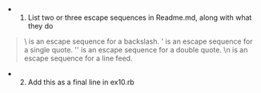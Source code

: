 * 1)  List two or three escape sequences in Readme.md, along with what they do

> \\ is an escape sequence for a backslash.
> \' is an escape sequence for a single quote.
> \'' is an escape sequence for a double quote.
> \n is an escape sequence for a line feed.

* 2)  Add this as a final line in ex10.rb


